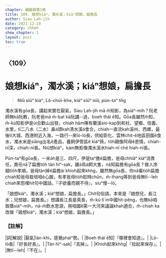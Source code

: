 ```yaml
---
chapter: 鹹酸甜第1冊
title: 109. 娘想kiáⁿ，濁水溪；kiáⁿ想娘，扁擔長
author: Siau Lah-jih
date: 2021-12-19
category: chheh
show_chapter: 1
layout: post
toc: true
---
```

  
## 〈109〉
# 娘想kiáⁿ，濁水溪；kiáⁿ想娘，扁擔長
>**Niû siūⁿ kiáⁿ, Lô-chúi-khe, kiáⁿ siūⁿ niû, pùn-taⁿ tn̂g**

濁水溪有gōa長，講起來實在厭氣，Siau Lah-jih mā m̄知影，為siáⁿ-mih？阮老師無kā阮教，阮老爸mā m̄-bat kā阮講--過，boeh thái ē知。Gōa長雖然m̄知，m̄-kú知影伊是ùi合歡山出發，chiah hām陳有蘭溪sio-kap到和社、望鄉、信義、水里，tī二八水（二水）鼻á頭kah清水溪á會合，chiah一直流kah溪州、西螺，最後tī大城、西港附近入海，一路行--來lò-lò長，供給彰化、雲林chit-ê地區田園ê食水，濁水米是siāng出名ê產品，養飼伊管區ê kiáⁿ孫，to̍h親像阿母ê恩情，chiah-nī深，chiah-nī長。Niû想kiáⁿ，kám無影像濁水溪水hiah-nī chē hiah-nī長。

Pùn-taⁿ有gōa長，一米a̍h是三、四尺，伊是taⁿ擔ê扁擔，爸母chhiâⁿ kiáⁿ消責任，責任nā了扁擔to̍h tàn hìⁿ-sak，雞á鳥á飼大隻，ná知扁擔有gōa長？做人序細tio̍h孝順，爸母tàn掉ê扁擔ài khioh起來khǹg，雖然無gōa長，你nā看tio̍h扁擔chiah知爸母栽培咱ê心酸，有孝爸母tio̍h趁時chūn，m̄-thang等到爸母無tī--leh chiah來怨嘆hit句中國話，『子欲養而親不待』，siuⁿ慢--lò͘。

「娘想kiáⁿ，濁水溪；kiáⁿ想娘，扁擔長。」Chit句俗語，本來是『娘想兒，長江水；兒想娘，扁擔長。』想講長江長是真長，m̄-kú tī in中國hit-pêng，也無kā咱致蔭siáⁿ-mih，ná-m̄飲水思源，用咱國ê第一大河來議論khah適合，m̄-chiah ka改做「娘想kiáⁿ，濁水溪；kiáⁿ想娘，扁擔長。」

### 【註解】

|詞|解說|
|厭氣|Iàn-khì，感覺pháiⁿ勢。|
|Boeh thái ē知|『哪裡會知道』。|
|Lò-lò長|『好長好長』。|
|Tàn hìⁿ-sak|『丟掉』。|
|Khioh起來khǹg|『拾起來保存』。|
|無tī--leh|『不在』。|
